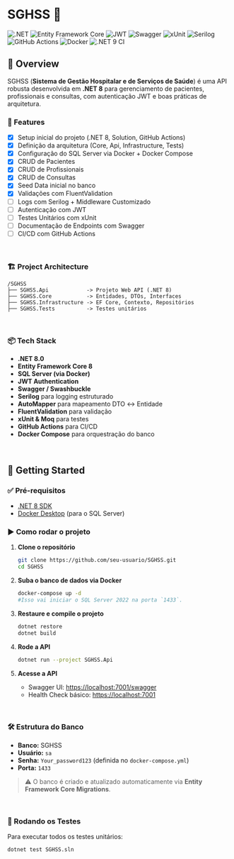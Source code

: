 # SGHSS 🏥

![.NET](https://img.shields.io/badge/.NET-8.0-512BD4?style=flat-square&logo=dotnet&logoColor=white)
![Entity Framework Core](https://img.shields.io/badge/Entity%20Framework%20Core-8.0-512BD4?style=flat-square&logo=dotnet&logoColor=white)
![JWT](https://img.shields.io/badge/JWT-Secure-000000?style=flat-square&logo=jsonwebtokens&logoColor=white)
![Swagger](https://img.shields.io/badge/Swagger-UI-85EA2D?style=flat-square&logo=swagger&logoColor=black)
![xUnit](https://img.shields.io/badge/xUnit-Testing-5B2A89?style=flat-square&logo=xunit&logoColor=white)
![Serilog](https://img.shields.io/badge/Serilog-Logging-512BD4?style=flat-square&logo=nuget&logoColor=white)
![GitHub Actions](https://img.shields.io/badge/CI/CD-GitHub%20Actions-2088FF?style=flat-square&logo=githubactions&logoColor=white)
![Docker](https://img.shields.io/badge/Docker-SQL%20Server-2496ED?style=flat-square&logo=docker&logoColor=white)
![.NET 9 CI](https://github.com/lucas-slva/SGHSS/actions/workflows/dotnet.yml/badge.svg)



## 📖 Overview
SGHSS (**Sistema de Gestão Hospitalar e de Serviços de Saúde**) é uma API robusta desenvolvida em **.NET 8** para gerenciamento de pacientes, profissionais e consultas, com autenticação JWT e boas práticas de arquitetura.


### 🚀 Features
- [x] Setup inicial do projeto (.NET 8, Solution, GitHub Actions)
- [x] Definição da arquitetura (Core, Api, Infrastructure, Tests)
- [x] Configuração do SQL Server via Docker + Docker Compose
- [x] CRUD de Pacientes
- [x] CRUD de Profissionais
- [x] CRUD de Consultas
- [x] Seed Data inicial no banco
- [x] Validações com FluentValidation
- [ ] Logs com Serilog + Middleware Customizado
- [ ] Autenticação com JWT
- [ ] Testes Unitários com xUnit
- [ ] Documentação de Endpoints com Swagger
- [ ] CI/CD com GitHub Actions

&nbsp;

### 🏗️ Project Architecture
```
/SGHSS
├── SGHSS.Api            -> Projeto Web API (.NET 8)
├── SGHSS.Core           -> Entidades, DTOs, Interfaces
├── SGHSS.Infrastructure -> EF Core, Contexto, Repositórios
├── SGHSS.Tests          -> Testes unitários
```

&nbsp;

### 📦 Tech Stack
- **.NET 8.0**
- **Entity Framework Core 8**
- **SQL Server (via Docker)**
- **JWT Authentication**
- **Swagger / Swashbuckle**
- **Serilog** para logging estruturado
- **AutoMapper** para mapeamento DTO ↔ Entidade
- **FluentValidation** para validação
- **xUnit & Moq** para testes
- **GitHub Actions** para CI/CD
- **Docker Compose** para orquestração do banco

&nbsp;

## 🔧 Getting Started

### ✅ Pré-requisitos
- [.NET 8 SDK](https://dotnet.microsoft.com/en-us/download/dotnet/8.0)
- [Docker Desktop](https://www.docker.com/products/docker-desktop/) (para o SQL Server)

### ▶️ Como rodar o projeto

1. **Clone o repositório**
   ```bash
   git clone https://github.com/seu-usuario/SGHSS.git
   cd SGHSS
   ```
2. **Suba o banco de dados via Docker**

   ```bash
   docker-compose up -d
   #Isso vai iniciar o SQL Server 2022 na porta `1433`.
   ```

3. **Restaure e compile o projeto**

   ```bash
   dotnet restore
   dotnet build
   ```

4. **Rode a API**

   ```bash
   dotnet run --project SGHSS.Api
   ```

5. **Acesse a API**

    * Swagger UI: [https://localhost:7001/swagger](https://localhost:7001/swagger)
    * Health Check básico: [https://localhost:7001](https://localhost:7001)

&nbsp;

### 🛠️ Estrutura do Banco

* **Banco:** SGHSS
* **Usuário:** `sa`
* **Senha:** `Your_password123` (definida no `docker-compose.yml`)
* **Porta:** `1433`

> ⚠️ O banco é criado e atualizado automaticamente via **Entity Framework Core Migrations**.

&nbsp;

### 🧪 Rodando os Testes

Para executar todos os testes unitários:

```bash
dotnet test SGHSS.sln
```

